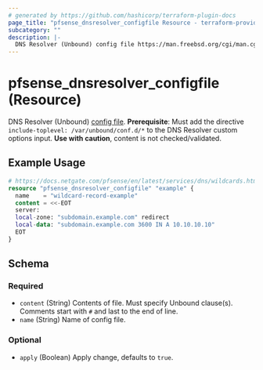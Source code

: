 ```yaml
---
# generated by https://github.com/hashicorp/terraform-plugin-docs
page_title: "pfsense_dnsresolver_configfile Resource - terraform-provider-pfsense"
subcategory: ""
description: |-
  DNS Resolver (Unbound) config file https://man.freebsd.org/cgi/man.cgi?unbound.conf. Prerequisite: Must add the directive include-toplevel: /var/unbound/conf.d/* to the DNS Resolver custom options input. Use with caution, content is not checked/validated.
---
```


# pfsense_dnsresolver_configfile (Resource)

DNS Resolver (Unbound) [config file](https://man.freebsd.org/cgi/man.cgi?unbound.conf). **Prerequisite**: Must add the directive `include-toplevel: /var/unbound/conf.d/*` to the DNS Resolver custom options input. **Use with caution**, content is not checked/validated.

## Example Usage

```terraform
# https://docs.netgate.com/pfsense/en/latest/services/dns/wildcards.html#dns-resolver-unbound
resource "pfsense_dnsresolver_configfile" "example" {
  name    = "wildcard-record-example"
  content = <<-EOT
  server:
  local-zone: "subdomain.example.com" redirect
  local-data: "subdomain.example.com 3600 IN A 10.10.10.10"
  EOT
}
```

<!-- schema generated by tfplugindocs -->
## Schema

### Required

- `content` (String) Contents of file. Must specify Unbound clause(s). Comments start with `#` and last to the end of line.
- `name` (String) Name of config file.

### Optional

- `apply` (Boolean) Apply change, defaults to `true`.
